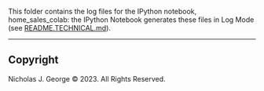 This folder contains the log files for the IPython notebook, home_sales_colab: the IPython Notebook generates these files in Log Mode (see [README.TECHNICAL.md](./README.TECHNICAL.md)).

----

## Copyright

Nicholas J. George © 2023. All Rights Reserved.

